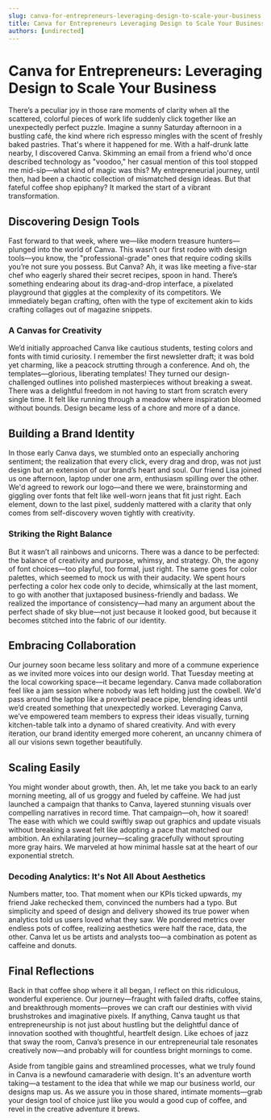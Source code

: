```yaml
---
slug: canva-for-entrepreneurs-leveraging-design-to-scale-your-business
title: Canva for Entrepreneurs Leveraging Design to Scale Your Business
authors: [undirected]
---
```


# Canva for Entrepreneurs: Leveraging Design to Scale Your Business

There’s a peculiar joy in those rare moments of clarity when all the scattered, colorful pieces of work life suddenly click together like an unexpectedly perfect puzzle. Imagine a sunny Saturday afternoon in a bustling café, the kind where rich espresso mingles with the scent of freshly baked pastries. That's where it happened for me. With a half-drunk latte nearby, I discovered Canva. Skimming an email from a friend who'd once described technology as "voodoo," her casual mention of this tool stopped me mid-sip—what kind of magic was this? My entrepreneurial journey, until then, had been a chaotic collection of mismatched design ideas. But that fateful coffee shop epiphany? It marked the start of a vibrant transformation.  

## Discovering Design Tools 

Fast forward to that week, where we—like modern treasure hunters—plunged into the world of Canva. This wasn’t our first rodeo with design tools—you know, the "professional-grade" ones that require coding skills you’re not sure you possess. But Canva? Ah, it was like meeting a five-star chef who eagerly shared their secret recipes, spoon in hand. There’s something endearing about its drag-and-drop interface, a pixelated playground that giggles at the complexity of its competitors. We immediately began crafting, often with the type of excitement akin to kids crafting collages out of magazine snippets.  

### A Canvas for Creativity

We’d initially approached Canva like cautious students, testing colors and fonts with timid curiosity. I remember the first newsletter draft; it was bold yet charming, like a peacock strutting through a conference. And oh, the templates—glorious, liberating templates! They turned our design-challenged outlines into polished masterpieces without breaking a sweat. There was a delightful freedom in not having to start from scratch every single time. It felt like running through a meadow where inspiration bloomed without bounds. Design became less of a chore and more of a dance. 

## Building a Brand Identity

In those early Canva days, we stumbled onto an especially anchoring sentiment; the realization that every click, every drag and drop, was not just design but an extension of our brand’s heart and soul. Our friend Lisa joined us one afternoon, laptop under one arm, enthusiasm spilling over the other. We'd agreed to rework our logo—and there we were, brainstorming and giggling over fonts that felt like well-worn jeans that fit just right. Each element, down to the last pixel, suddenly mattered with a clarity that only comes from self-discovery woven tightly with creativity.  

### Striking the Right Balance

But it wasn’t all rainbows and unicorns. There was a dance to be perfected: the balance of creativity and purpose, whimsy, and strategy. Oh, the agony of font choices—too playful, too formal, just right. The same goes for color palettes, which seemed to mock us with their audacity. We spent hours perfecting a color hex code only to decide, whimsically at the last moment, to go with another that juxtaposed business-friendly and badass. We realized the importance of consistency—had many an argument about the perfect shade of sky blue—not just because it looked good, but because it becomes stitched into the fabric of our identity. 

## Embracing Collaboration

Our journey soon became less solitary and more of a commune experience as we invited more voices into our design world. That Tuesday meeting at the local coworking space—it became legendary. Canva made collaboration feel like a jam session where nobody was left holding just the cowbell. We'd pass around the laptop like a proverbial peace pipe, blending ideas until we’d created something that unexpectedly worked. Leveraging Canva, we’ve empowered team members to express their ideas visually, turning kitchen-table talk into a dynamo of shared creativity. And with every iteration, our brand identity emerged more coherent, an uncanny chimera of all our visions sewn together beautifully. 

## Scaling Easily

You might wonder about growth, then. Ah, let me take you back to an early morning meeting, all of us groggy and fueled by caffeine. We had just launched a campaign that thanks to Canva, layered stunning visuals over compelling narratives in record time. That campaign—oh, how it soared! The ease with which we could swiftly swap out graphics and update visuals without breaking a sweat felt like adopting a pace that matched our ambition. An exhilarating journey—scaling gracefully without sprouting more gray hairs. We marveled at how minimal hassle sat at the heart of our exponential stretch.  

### Decoding Analytics: It's Not All About Aesthetics

Numbers matter, too. That moment when our KPIs ticked upwards, my friend Jake rechecked them, convinced the numbers had a typo. But simplicity and speed of design and delivery showed its true power when analytics told us users loved what they saw. We pondered metrics over endless pots of coffee, realizing aesthetics were half the race, data, the other. Canva let us be artists and analysts too—a combination as potent as caffeine and donuts.  

## Final Reflections

Back in that coffee shop where it all began, I reflect on this ridiculous, wonderful experience. Our journey—fraught with failed drafts, coffee stains, and breakthrough moments—proves we can craft our destinies with vivid brushstrokes and imaginative pixels. If anything, Canva taught us that entrepreneurship is not just about hustling but the delightful dance of innovation soothed with thoughtful, heartfelt design. Like echoes of jazz that sway the room, Canva’s presence in our entrepreneurial tale resonates creatively now—and probably will for countless bright mornings to come.  

Aside from tangible gains and streamlined processes, what we truly found in Canva is a newfound camaraderie with design. It's an adventure worth taking—a testament to the idea that while we map our business world, our designs map us. As we assure you in those shared, intimate moments—grab your design tool of choice just like you would a good cup of coffee, and revel in the creative adventure it brews.